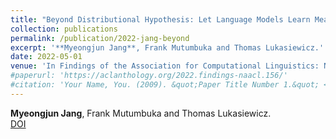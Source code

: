```yaml
---
title: "Beyond Distributional Hypothesis: Let Language Models Learn Meaning-Text Correspondence"
collection: publications
permalink: /publication/2022-jang-beyond
excerpt: '**Myeongjun Jang**, Frank Mutumbuka and Thomas Lukasiewicz.'
date: 2022-05-01
venue: 'In Findings of the Association for Computational Linguistics: NAACL 2022, Seattle, United States, pp. 2030-2042, Association for Computational Linguistics'
#paperurl: 'https://aclanthology.org/2022.findings-naacl.156/'
#citation: 'Your Name, You. (2009). &quot;Paper Title Number 1.&quot; <i>Journal 1</i>. 1(1).'
---
```

**Myeongjun Jang**, Frank Mutumbuka and Thomas Lukasiewicz.  
[DOI](https://aclanthology.org/2022.findings-naacl.156/)
